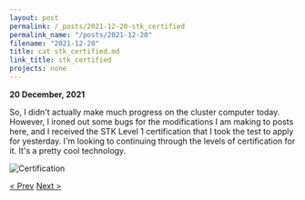 ```yaml
---
layout: post
permalink: /_posts/2021-12-20-stk_certified
permalink_name: "/posts/2021-12-20"
filename: "2021-12-20"
title: cat stk_certified.md
link_title: stk_certified
projects: none
---
```

**20 December, 2021**

So, I didn't actually make much progress on the cluster computer today. However, I ironed out some bugs for the modifications I am making to posts here, and I received the STK Level 1 certification that I took the test to apply for yesterday. I'm looking to continuing through the levels of certification for it. It's a pretty cool technology.

![Certification](/assets/docs/lvl_1_cert.png)

[< Prev](/_posts/2021-12-19-can_you_hear_me_major_tom)    [Next >](/_posts/2021-12-21-good_news_and_bug_fixes)
